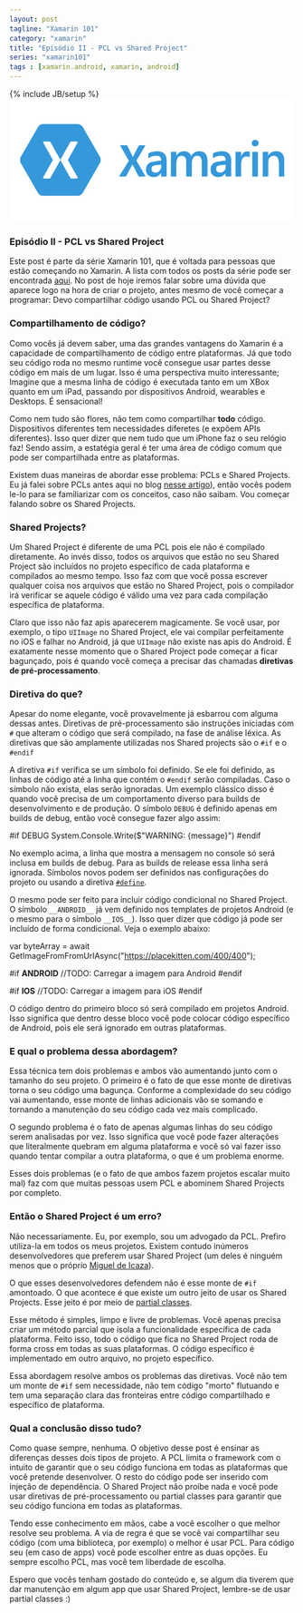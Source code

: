```yaml
---
layout: post
tagline: "Xamarin 101"
category: "xamarin"
title: "Episódio II - PCL vs Shared Project"
series: "xamarin101"
tags : [xamarin.android, xamarin, android]
---
```

{% include JB/setup %}
![Cover](/assets/covers/xamarin101.png)

### Episódio II - PCL vs Shared Project

Este post é parte da série Xamarin 101, que é voltada para pessoas que estão começando no Xamarin. A lista com todos os posts da série pode ser encontrada [aqui](/xamarin/2016/04/28/index). No post de hoje iremos falar sobre uma dúvida que aparece logo na hora de criar o projeto, antes mesmo de você começar a programar: Devo compartilhar código usando PCL ou Shared Project?

### Compartilhamento de código?

Como vocês já devem saber, uma das grandes vantagens do Xamarin é a capacidade de compartilhamento de código entre plataformas. Já que todo seu código roda no mesmo runtime você consegue usar partes desse código em mais de um lugar. Isso é uma perspectiva muito interessante; Imagine que a mesma linha de código é executada tanto em um XBox quanto em um iPad, passando por dispositivos Android, wearables e Desktops. É sensacional! 

Como nem tudo são flores, não tem como compartilhar **todo** código. Dispositivos diferentes tem necessidades diferetes (e expõem APIs diferentes). Isso quer dizer que nem tudo que um iPhone faz o seu relógio faz! Sendo assim, a estatégia geral é ter uma área de código comum que pode ser compartilhada entre as plataformas. 

Existem duas maneiras de abordar esse problema: PCLs e Shared Projects. Eu já falei sobre PCLs antes aqui no blog [nesse artigo](/xamarin/2016/02/17/episode-I)), então vocês podem le-lo  para se familiarizar com os conceitos, caso não saibam. Vou começar falando sobre os Shared Projects.

### Shared Projects?

Um Shared Project é diferente de uma PCL pois ele não é compilado diretamente. Ao invés disso, todos os arquivos que estão no seu Shared Project são incluídos no projeto específico de cada plataforma e compilados ao mesmo tempo. Isso faz com que você possa escrever qualquer coisa nos arquivos que estão no Shared Project, pois o compilador irá verificar se aquele código é válido uma vez para cada compilação específica de plataforma.

Claro que isso não faz apis aparecerem magicamente. Se você usar, por exemplo, o tipo `UIImage` no Shared Project, ele vai compilar perfeitamente no iOS e falhar no Android, já que `UIImage` não existe nas apis do Android. É exatamente nesse momento que o Shared Project pode começar a ficar bagunçado, pois é quando você começa a precisar das chamadas **diretivas de pré-processamento**.

### Diretiva do que?

Apesar do nome elegante, você provavelmente já esbarrou com alguma dessas antes. Diretivas de pré-processamento são instruções iniciadas com `#` que alteram o código que será compilado, na fase de análise léxica. As diretivas que são amplamente utilizadas nos Shared projects são o `#if` e o `#endif`

A diretiva `#if` verifica se um símbolo foi definido. Se ele foi definido, as linhas de código até a linha que contém o `#endif` serão compiladas. Caso o símbolo não exista, elas serão ignoradas. Um exemplo clássico disso é quando você precisa de um comportamento diverso para builds de desenvolvimento e de produção. O símbolo `DEBUG` é definido apenas em builds de debug, então você consegue fazer algo assim:

#if DEBUG
System.Console.Write($"WARNING: {message}")
#endif

No exemplo acima, a linha que mostra a mensagem no console só será inclusa em builds de debug. Para as builds de release essa linha será ignorada. Símbolos novos podem ser definidos nas configurações do projeto ou usando a diretiva [`#define`](https://msdn.microsoft.com/pt-br/library/yt3yck0x.aspx). 

O mesmo pode ser feito para incluir código condicional no Shared Project. O símbolo `__ANDROID__` já vem definido nos templates de projetos Android (e o mesmo para o símbolo `__IOS__`). Isso quer dizer que código já pode ser incluído de forma condicional. Veja o exemplo abaixo:

var byteArray = await GetImageFromFromUrlAsync("https://placekitten.com/400/400");

#if __ANDROID__
//TODO: Carregar a imagem para Android
#endif

#if __IOS__
//TODO: Carregar a imagem para iOS
#endif

O código dentro do primeiro bloco só será compilado em projetos Android. Isso significa que dentro desse bloco você pode colocar código específico de Android, pois ele será ignorado em outras plataformas.

### E qual o problema dessa abordagem?

Essa técnica tem dois problemas e ambos vão aumentando junto com o tamanho do seu projeto. O primeiro é o fato de que esse monte de diretivas torna o seu código uma bagunça. Conforme a complexidade do seu código vai aumentando, esse monte de linhas adicionais vão se somando e tornando a manutenção do seu código cada vez mais complicado.

O segundo problema é o fato de apenas algumas linhas do seu código serem analisadas por vez. Isso significa que você pode fazer alterações que literalmente quebram em alguma plataforma e você só vai fazer isso quando tentar compilar a outra plataforma, o que é um problema enorme.

Esses dois problemas (e o fato de que ambos fazem projetos escalar muito mal) faz com que muitas pessoas usem PCL e abominem Shared Projects por completo.

### Então o Shared Project é um erro?

Não necessariamente. Eu, por exemplo, sou um advogado da PCL. Prefiro utiliza-la em todos os meus projetos. Existem contudo inúmeros desenvolvedores que preferem usar Shared Project (um deles é ninguém menos que o próprio [Miguel de Icaza](http://tirania.org/blog/archive/2016/Jan-22.html)).

O que esses desenvolvedores defendem não é esse monte de `#if` amontoado. O que acontece é que existe um outro jeito de usar os Shared Projects. Esse jeito é por meio de [partial classes](https://msdn.microsoft.com/pt-br/library/wa80x488.aspx).

Esse método é simples, limpo e livre de problemas. Você apenas precisa criar um método parcial que isola a funcionalidade específica de cada plataforma. Feito isso, todo o código que fica no Shared Project roda de forma cross em todas as suas plataformas. O código específico é implementado em outro arquivo, no projeto específico.

Essa abordagem resolve ambos os problemas das diretivas. Você não tem um monte de `#if` sem necessidade, não tem código "morto" flutuando e tem uma separação clara das fronteiras entre código compartilhado e específico de plataforma. 

### Qual a conclusão disso tudo?

Como quase sempre, nenhuma. O objetivo desse post é ensinar as diferenças desses dois tipos de projeto. A PCL limita o framework com o intuito de garantir que o seu código funciona em todas as plataformas que você pretende desenvolver. O resto do código pode ser inserido com injeção de dependência. O Shared Project não proíbe nada e você pode usar diretivas de pré-processamento ou partial classes para garantir que seu código funciona em todas as plataformas.

Tendo esse conhecimento em mãos, cabe a você escolher o que melhor resolve seu problema. A via de regra é que se você vai compartilhar seu código (com uma biblioteca, por exemplo) o melhor é usar PCL. Para código seu (em caso de apps) você pode escolher entre as duas opções. Eu sempre escolho PCL, mas você tem liberdade de escolha. 

Espero que vocês tenham gostado do conteúdo e, se algum dia tiverem que dar manutenção em algum app que usar Shared Project, lembre-se de usar partial classes :)